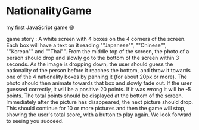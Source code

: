 # NationalityGame
my first JavaScript game 😅

game story : 
A white screen with 4 boxes on the 4 corners of the screen.
Each box will have a text on it reading ""Japanese"", ""Chinese"", ""Korean"" and ""Thai"".
From the middle top of the screen, the photo of a person should drop and slowly go to the bottom of the screen within 3 seconds.
As the image is dropping down, the user should guess the nationality of the person before it reaches the bottom, and throw it towards one of the 4 nationality boxes by panning it (for about 20px or more). The photo should then animate towards that box and slowly fade out.
If the user guessed correctly, it will be a positive 20 points. If it was wrong it will be -5 points.
The total points should be displayed at the bottom of the screen.
Immediately after the picture has disappeared, the next picture should drop.
This should continue for 10 or more pictures and then the game will stop, showing the user's total score, with a button to play again.
We look forward to seeing you succeed.
